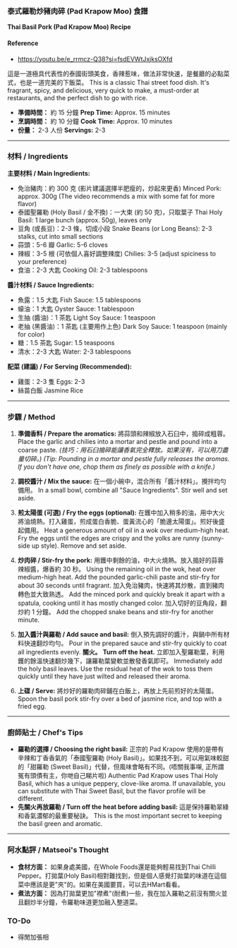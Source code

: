 ### **泰式羅勒炒豬肉碎 (Pad Krapow Moo) 食譜**
**Thai Basil Pork (Pad Krapow Moo) Recipe**

#### Reference
- https://youtu.be/e_rrmcz-Q38?si=fsdEVWtJxjksOXfd

這是一道極具代表性的泰國街頭美食，香辣惹味，做法非常快速，是餐廳的必點菜式，也是一道完美的下飯菜。
This is a classic Thai street food dish. It's fragrant, spicy, and delicious, very quick to make, a must-order at restaurants, and the perfect dish to go with rice.

* **準備時間：** 約 15 分鐘
    **Prep Time:** Approx. 15 minutes
* **烹調時間：** 約 10 分鐘
    **Cook Time:** Approx. 10 minutes
* **份量：** 2-3 人份
    **Servings:** 2-3

---

### **材料 / Ingredients**

**主要材料 / Main Ingredients:**
* 免治豬肉：約 300 克 (影片建議選擇半肥瘦的，炒起來更香)
    Minced Pork: approx. 300g (The video recommends a mix with some fat for more flavor)
* 泰國聖羅勒 (Holy Basil / 金不換)：一大束 (約 50 克)，只取葉子
    Thai Holy Basil: 1 large bunch (approx. 50g), leaves only
* 豆角 (或長豆)：2-3 條，切成小段
    Snake Beans (or Long Beans): 2-3 stalks, cut into small sections
* 蒜頭：5-6 瓣
    Garlic: 5-6 cloves
* 辣椒：3-5 根 (可依個人喜好調整辣度)
    Chilies: 3-5 (adjust spiciness to your preference)
* 食油：2-3 大匙
    Cooking Oil: 2-3 tablespoons

**醬汁材料 / Sauce Ingredients:**
* 魚露：1.5 大匙
    Fish Sauce: 1.5 tablespoons
* 蠔油：1 大匙
    Oyster Sauce: 1 tablespoon
* 生抽 (醬油)：1 茶匙
    Light Soy Sauce: 1 teaspoon
* 老抽 (黑醬油)：1 茶匙 (主要用作上色)
    Dark Soy Sauce: 1 teaspoon (mainly for color)
* 糖：1.5 茶匙
    Sugar: 1.5 teaspoons
* 清水：2-3 大匙
    Water: 2-3 tablespoons

**配菜 (建議) / For Serving (Recommended):**
* 雞蛋：2-3 隻
    Eggs: 2-3
* 絲苗白飯
    Jasmine Rice

---

### **步驟 / Method**

1.  **準備香料 / Prepare the aromatics:**
    將蒜頭和辣椒放入石臼中，搗碎成粗蓉。
    Place the garlic and chilies into a mortar and pestle and pound into a coarse paste.
    *(技巧：用石臼搗碎能讓香氣完全釋放。如果沒有，可以用刀盡量切碎。)*
    *(Tip: Pounding in a mortar and pestle fully releases the aromas. If you don't have one, chop them as finely as possible with a knife.)*

2.  **調校醬汁 / Mix the sauce:**
    在一個小碗中，混合所有「醬汁材料」。攪拌均勻備用。
    In a small bowl, combine all "Sauce Ingredients". Stir well and set aside.

3.  **煎太陽蛋 (可選) / Fry the eggs (optional):**
    在鑊中加入稍多的油，用中大火將油燒熱。打入雞蛋，煎成蛋白香脆、蛋黃流心的「脆邊太陽蛋」。煎好後盛起備用。
    Heat a generous amount of oil in a wok over medium-high heat. Fry the eggs until the edges are crispy and the yolks are runny (sunny-side up style). Remove and set aside.

4.  **炒肉碎 / Stir-fry the pork:**
    用鑊中剩餘的油，中大火燒熱。放入搗好的蒜蓉辣椒醬，爆香約 30 秒。
    Using the remaining oil in the wok, heat over medium-high heat. Add the pounded garlic-chili paste and stir-fry for about 30 seconds until fragrant.
    加入免治豬肉，快速將其炒散，直到豬肉轉色並大致熟透。
    Add the minced pork and quickly break it apart with a spatula, cooking until it has mostly changed color.
    加入切好的豆角段，翻炒約 1 分鐘。
    Add the chopped snake beans and stir-fry for another minute.

5.  **加入醬汁與羅勒 / Add sauce and basil:**
    倒入預先調好的醬汁，與鍋中所有材料快速翻炒均勻。
    Pour in the prepared sauce and stir-fry quickly to coat all ingredients evenly.
    **關火。**
    **Turn off the heat.**
    立即加入聖羅勒葉，利用鑊的餘溫快速翻炒幾下，讓羅勒葉變軟並散發香氣即可。
    Immediately add the holy basil leaves. Use the residual heat of the wok to toss them quickly until they have just wilted and released their aroma.

6.  **上碟 / Serve:**
    將炒好的羅勒肉碎鋪在白飯上，再放上先前煎好的太陽蛋。
    Spoon the basil pork stir-fry over a bed of jasmine rice, and top with a fried egg.

---

### **廚師貼士 / Chef's Tips**

* **羅勒的選擇 / Choosing the right basil:**
    正宗的 Pad Krapow 使用的是帶有辛辣和丁香香氣的「泰國聖羅勒 (Holy Basil)」。如果找不到，可以用氣味較甜的「甜羅勒 (Sweet Basil)」代替，但風味會略有不同。(唔關我事㗎, 正所謂冤有頭債有主，你哋自己睇片啦)
    Authentic Pad Krapow uses Thai Holy Basil, which has a unique peppery, clove-like aroma. If unavailable, you can substitute with Thai Sweet Basil, but the flavor profile will be different.
* **先關火再放羅勒 / Turn off the heat before adding basil:**
    這是保持羅勒翠綠和香氣濃郁的最重要秘訣。
    This is the most important secret to keeping the basil green and aromatic.

---

### **阿水點評 / Matseoi's Thought**
* **食材方面：** 如果身處美國，在Whole Foods還是能夠輕易找到Thai Chilli Pepper。打拋葉\(Holy Basil\)相對難找到，但是個人感覺打拋葉的味道在這個菜中應該是更"夾"的。如果在美國要買，可以去HMart看看。
* **煮法方面：** 因為打拋葉更加"襟煮"(耐煮)一些，我在加入羅勒之前沒有關火並且翻炒半分鐘，令羅勒味道更加融入整道菜。

### TO-Do
*   得閒加張相
